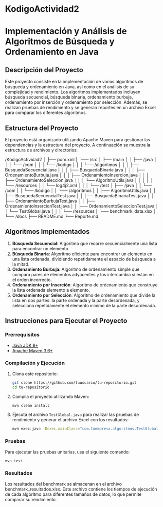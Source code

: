 # KodigoActividad2

# Implementación y Análisis de Algoritmos de Búsqueda y Ordenamiento en Java

## Descripción del Proyecto

Este proyecto consiste en la implementación de varios algoritmos de búsqueda y ordenamiento en Java, así como en el análisis de su complejidad y rendimiento. Los algoritmos implementados incluyen búsqueda secuencial, búsqueda binaria, ordenamiento burbuja, ordenamiento por inserción y ordenamiento por selección. Además, se realizan pruebas de rendimiento y se generan reportes en un archivo Excel para comparar los diferentes algoritmos.

## Estructura del Proyecto

El proyecto está organizado utilizando Apache Maven para gestionar las dependencias y la estructura del proyecto. A continuación se muestra la estructura de archivos y directorios:

/KodigoActividad2
│
├── pom.xml
│
├── /src
│   ├── /main
│   │   ├── /java
│   │   │   └── /com
│   │   │       └── /kodigo
│   │   │           └── /algoritmos
│   │   │               ├── BusquedaSecuencial.java
│   │   │               ├── BusquedaBinaria.java
│   │   │               ├── OrdenamientoBurbuja.java
│   │   │               ├── OrdenamientoInsercion.java
│   │   │               ├── OrdenamientoSeleccion.java
│   │   │               └── AlgoritmoUtils.java
│   │   │
│   │   └── /resources
│   │       └── log4j2.xml
│   │
│   └── /test
│       ├── /java
│       │   └── /com
│       │       └── /kodigo
│       │           └── /algoritmos
│       │               ├── AlgoritmoUtils.java
│       │               ├── BusquedaSecuencialTest.java
│       │               ├── BusquedaBinariaTest.java
│       │               ├── OrdenamientoBurbujaTest.java
│       │               ├── OrdenamientoInsercionTest.java
│       │               ├── OrdenamientoSeleccionTest.java
│       │               └── TestGlobal.java
│       │
│       └── /resources
│           └── benchmark_data.xlsx
│
└── /docs
    ├── README.md
    └── Reporte.md


## Algoritmos Implementados

1. **Búsqueda Secuencial**: Algoritmo que recorre secuencialmente una lista para encontrar un elemento.
2. **Búsqueda Binaria**: Algoritmo eficiente para encontrar un elemento en una lista ordenada, dividiendo repetidamente el espacio de búsqueda a la mitad.
3. **Ordenamiento Burbuja**: Algoritmo de ordenamiento simple que compara pares de elementos adyacentes y los intercambia si están en el orden incorrecto.
4. **Ordenamiento por Inserción**: Algoritmo de ordenamiento que construye la lista ordenada elemento a elemento.
5. **Ordenamiento por Selección**: Algoritmo de ordenamiento que divide la lista en dos partes: la parte ordenada y la parte desordenada, y selecciona repetidamente el elemento mínimo de la parte desordenada.

## Instrucciones para Ejecutar el Proyecto

### Prerrequisitos

- [Java JDK 8+](https://www.oracle.com/java/technologies/javase-jdk8-downloads.html)
- [Apache Maven 3.6+](https://maven.apache.org/download.cgi)

### Compilación y Ejecución

1. Clona este repositorio:

    ```bash
    git clone https://github.com/tuusuario/tu-repositorio.git
    cd tu-repositorio
    ```

2. Compila el proyecto utilizando Maven:

    ```bash
    mvn clean install
    ```

3. Ejecuta el archivo `TestGlobal.java` para realizar las pruebas de rendimiento y generar el archivo Excel con los resultados:

    ```bash
    mvn exec:java -Dexec.mainClass="com.tuempresa.algoritmos.TestGlobal"
    ```

### Pruebas

Para ejecutar las pruebas unitarias, usa el siguiente comando:

```bash
mvn test
```

### Resultados
Los resultados del benchmark se almacenan en el archivo benchmark_resultados.xlsx. Este archivo contiene los tiempos de ejecución de cada algoritmo para diferentes tamaños de datos, lo que permite comparar su rendimiento.

